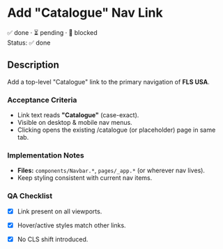 # Add "Catalogue" Nav Link
✅ done · ⏳ pending · 🛑 blocked  
Status: ✅ done

## Description
Add a top-level "Catalogue" link to the primary navigation of **FLS USA**.

### Acceptance Criteria
- Link text reads **"Catalogue"** (case-exact).
- Visible on desktop & mobile nav menus.
- Clicking opens the existing /catalogue (or placeholder) page in same tab.

### Implementation Notes
- **Files:** `components/Navbar.*`, `pages/_app.*` (or wherever nav lives).  
- Keep styling consistent with current nav items.

### QA Checklist
- [x] Link present on all viewports.
- [x] Hover/active styles match other links.
- [x] No CLS shift introduced.

